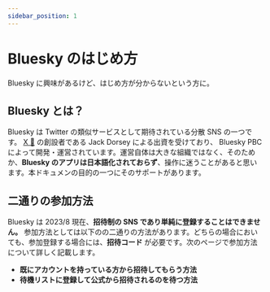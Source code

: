 ```yaml
---
sidebar_position: 1
---
```


# Bluesky のはじめ方

Bluesky に興味があるけど、はじめ方が分からないという方に。

## Bluesky とは？

Bluesky は Twitter の類似サービスとして期待されている分散 SNS の一つです。 [X 📖](/docs/extras/reference#x-旧-twitter) の創設者である Jack Dorsey による出資を受けており、 Bluesky PBC によって開発・運営されています。運営自体は大きな組織ではなく、そのためか、**Bluesky のアプリは日本語化されておらず**、操作に迷うことがあると思います。本ドキュメンの目的の一つにそのサポートがあります。

## 二通りの参加方法

Bluesky は 2023/8 現在、**招待制の SNS であり単純に登録することはできません。** 参加方法としては以下のの二通りの方法があります。どちらの場合においても、参加登録する場合には、**招待コード** が必要です。次のページで参加方法について詳しく記載します。

- **既にアカウントを持っている方から招待してもらう方法**
- **待機リストに登録して公式から招待されるのを待つ方法**
